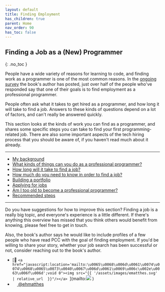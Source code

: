 ```yaml
---
layout: default
title: Finding Employment
has_children: true
parent: Home
nav_order: 90
has_toc: false
---
```


## Finding a Job as a (New) Programmer
{: .no_toc }

People have a wide variety of reasons for learning to code, and finding work as a programmer is one of the most common reasons. In the [ongoing survey](https://docs.google.com/forms/d/e/1FAIpQLSez7B3mKB9hmOKoiE7LS5ZmpaWME_KNOiLsznH4zb0UtSoxsA/viewform?usp=sf_link) the book's author has posted, just over half of the people who've responded say that one of their goals is to find employment as a professional programmer.

People often ask what it takes to get hired as a programmer, and how long it will take to find a job. Answers to these kinds of questions depend on a lot of factors, and can't really be answered quickly.

This section looks at the kinds of work you can find as a programmer, and shares some specific steps you can take to find your first programming-related job. There are also some important aspects of the tech hiring process that you should be aware of, if you haven't read much about it already.

---

- [My background](../finding_employment/background/)
- [What kinds of things can you do as a professional programmer?](../finding_employment/focus_areas/)
- [How long will it take to find a job?](../finding_employment/how_long/)
- [How much do you need to know in order to find a job?](../finding_employment/what_learn/)
- [Building a portfolio](../finding_employment/building_portfolio/)
- [Applying for jobs](../finding_employment/applying_jobs/)
- [Am I too old to become a professional programmer?](../finding_employment/age_in_tech)
- [Recommended steps](../finding_employment/recommended_steps/)

---

Do you have suggestions for how to improve this section? Finding a job is a really big topic, and everyone's experience is a little different. If there's anything this overview has missed that you think others would benefit from knowing, please feel free to get in touch.

Also, the book's author says he would like to include profiles of a few people who have read PCC with the goal of finding employment. If you'd be willing to share your story, whether your job search has been successful or not, consider reaching out to the book's author.

- [📧 `<a href="javascript:location='mailto:\u0065\u0068\u006d\u0061\u0074\u0074\u0068\u0065\u0073\u0040\u0067\u006d\u0061\u0069\u006c\u002e\u0063\u006f\u006d';void 0"><img src="{{ '/assets/images/ematthes.svg' | relative_url  }}"/></a> `](mailto:<a href="javascript:location='mailto:\u0065\u0068\u006d\u0061\u0074\u0074\u0068\u0065\u0073\u0040\u0067\u006d\u0061\u0069\u006c\u002e\u0063\u006f\u006d';void 0"><img src="{{ '/assets/images/ematthes.svg' | relative_url  }}"/></a> )
- [<img src="https://raw.githubusercontent.com/johan/svg-cleanups/master/logos/twitter.svg" width="15"/>  @ehmatthes](http://twitter.com/ehmatthes/)